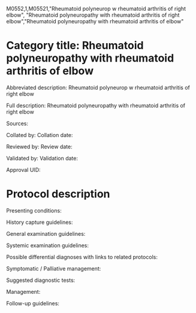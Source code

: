 M0552,1,M05521,"Rheumatoid polyneurop w rheumatoid arthritis of right elbow", "Rheumatoid polyneuropathy with rheumatoid arthritis of right elbow","Rheumatoid polyneuropathy with rheumatoid arthritis of elbow"
# Category title: Rheumatoid polyneuropathy with rheumatoid arthritis of elbow

Abbreviated description: Rheumatoid polyneurop w rheumatoid arthritis of right elbow

Full description: Rheumatoid polyneuropathy with rheumatoid arthritis of right elbow

Sources:

Collated by:
Collation date:

Reviewed by:
Review date:

Validated by:
Validation date:

Approval UID:

# Protocol description

Presenting conditions:

History capture guidelines:

General examination guidelines:

Systemic examination guidelines:

Possible differential diagnoses with links to related protocols:

Symptomatic / Palliative management:

Suggested diagnostic tests:

Management:

Follow-up guidelines:
